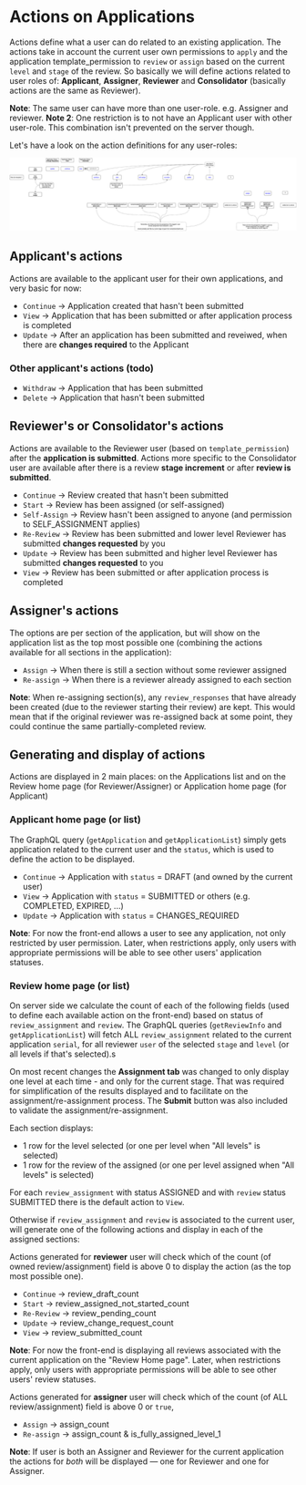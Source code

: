 # Actions on Applications

Actions define what a user can do related to an existing application. The actions take in account the current user own permissions to `apply` and the application template_permission to `review` or `assign` based on the current `level` and `stage` of the review.
So basically we will define actions related to user roles of: **Applicant**, **Assigner**, **Reviewer** and **Consolidator** (basically actions are the same as Reviewer).

**Note**: The same user can have more than one user-role. e.g. Assigner and reviewer.
**Note 2**: One restriction is to not have an Applicant user with other user-role. This combination isn't prevented on the server though.

Let's have a look on the action definitions for any user-roles:

![Actions on Applications Flow](images/Actions-on-Applications-Flow.png)

## Applicant's actions

Actions are available to the applicant user for their own applications, and very basic for now:

- `Continue` -> Application created that hasn't been submitted
- `View` -> Application that has been submitted or after application process is completed
- `Update` -> After an application has been submitted and reveiwed, when there are **changes required** to the Applicant

### Other applicant's actions (todo)

- `Withdraw` -> Application that has been submitted
- `Delete` -> Application that hasn't been submitted

## Reviewer's or Consolidator's actions

Actions are available to the Reviewer user (based on `template_permission`) after the **application is submitted**.
Actions more specific to the Consolidator user are available after there is a review **stage increment** or after **review is submitted**.

- `Continue` -> Review created that hasn't been submitted
- `Start` -> Review has been assigned (or self-assigned)
- `Self-Assign` -> Review hasn't been assigned to anyone (and permission to SELF_ASSIGNMENT applies)
- `Re-Review` -> Review has been submitted and lower level Reviewer has submitted **changes requested** by you
- `Update` -> Review has been submitted and higher level Reviewer has submitted **changes requested** to you
- `View` -> Review has been submitted or after application process is completed

## Assigner's actions

The options are per section of the application, but will show on the application list as the top most possible one (combining the actions available for all sections in the application):

- `Assign` -> When there is still a section without some reviewer assigned
- `Re-assign` -> When there is a reviewer already assigned to each section

**Note**: When re-assigning section(s), any `review_responses` that have already been created (due to the reviewer starting their review) are kept. This would mean that if the original reviewer was re-assigned back at some point, they could continue the same partially-completed review.

## Generating and display of actions

Actions are displayed in 2 main places: on the Applications list and on the Review home page (for Reviewer/Assigner) or Application home page (for Applicant)

### Applicant home page (or list)

The GraphQL query (`getApplication` and `getApplicationList`) simply gets application related to the current user and the `status`, which is used to define the action to be displayed.

- `Continue` -> Application with `status` = DRAFT (and owned by the current user)
- `View` -> Application with `status` = SUBMITTED or others (e.g. COMPLETED, EXPIRED, ...)
- `Update` -> Application with `status` = CHANGES_REQUIRED

**Note**: For now the front-end allows a user to see any application, not only restricted by user permission. Later, when restrictions apply, only users with appropriate permissions will be able to see other users' application statuses.

### Review home page (or list)

On server side we calculate the count of each of the following fields (used to define each available action on the front-end) based on status of `review_assignment` and `review`.
The GraphQL queries (`getReviewInfo` and `getApplicationList`) will fetch ALL `review_assignment` related to the current application `serial`, for all reviewer `user` of the selected `stage` and `level` (or all levels if that's selected).s

On most recent changes the **Assignment tab** was changed to only display one level at each time - and only for the current stage. That was required for simplification of the results displayed and to facilitate on the assignment/re-assignment process. The **Submit** button was also included to validate the assignment/re-assignment.

Each section displays:

- 1 row for the level selected (or one per level when "All levels" is selected)
- 1 row for the review of the assigned (or one per level assigned when "All levels" is selected)

For each `review_assignment` with status ASSIGNED and with `review` status SUBMITTED there is the default action to `View`.

Otherwise if `review_assignment` and `review` is associated to the current user, will generate one of the following actions and display in each of the assigned sections:

Actions generated for **reviewer** user will check which of the count (of owned review/assignment) field is above 0 to display the action (as the top most possible one).

- `Continue` -> review_draft_count
- `Start` -> review_assigned_not_started_count
- `Re-Review` -> review_pending_count
- `Update` -> review_change_request_count
- `View` -> review_submitted_count

**Note**: For now the front-end is displaying all reviews associated with the current application on the "Review Home page". Later, when restrictions apply, only users with appropriate permissions will be able to see other users' review statuses.

Actions generated for **assigner** user will check which of the count (of ALL review/assignment) field is above 0 or `true`,

- `Assign` -> assign_count
- `Re-assign` -> assign_count & is_fully_assigned_level_1

**Note**: If user is both an Assigner and Reviewer for the current application the actions for _both_ will be displayed — one for Reviewer and one for Assigner.
